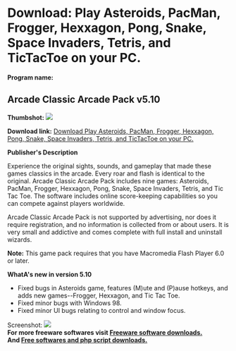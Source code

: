# Download: Play Asteroids, PacMan, Frogger, Hexxagon, Pong, Snake, Space Invaders, Tetris, and TicTacToe on your PC.

**Program name:**

## Arcade Classic Arcade Pack v5.10

  
**Thumbshot:** ![](http://www.freewarefiles.com/screenshot/arcadeclassic510_md.gif)   
  
**Download link:** [Download Play Asteroids, PacMan, Frogger, Hexxagon, Pong, Snake, Space Invaders, Tetris, and TicTacToe on your PC.](http://freesoftwares.boysofts.com/Arcade-Classic-Arcade-Pack_program_10871.html)  
  


**Publisher's Description**  
  


Experience the original sights, sounds, and gameplay that made these games classics in the arcade. Every roar and flash is identical to the original. Arcade Classic Arcade Pack includes nine games: Asteroids, PacMan, Frogger, Hexxagon, Pong, Snake, Space Invaders, Tetris, and Tic Tac Toe. The software includes online score-keeping capabilities so you can compete against players worldwide. 

Arcade Classic Arcade Pack is not supported by advertising, nor does it require registration, and no information is collected from or about users. It is very small and addictive and comes complete with full install and uninstall wizards.

**Note:** This game pack requires that you have Macromedia Flash Player 6.0 or later.

**WhatA's new in version 5.10**

  * Fixed bugs in Asteroids game, features (M)ute and (P)ause hotkeys, and adds new games--Frogger, Hexxagon, and Tic Tac Toe. 
  * Fixed minor bugs with Windows 98. 
  * Fixed minor UI bugs relating to control and window focus. 

  
  
Screenshot: ![](http://www.freewarefiles.com/screenshot/arcadeclassic510.gif)   
**For more freeware softwares visit [Freeware software downloads.](http://freesoftwares.boysofts.com/)**   
**And [Free softwares and php script downloads.](http://www.boysofts.com/)**
